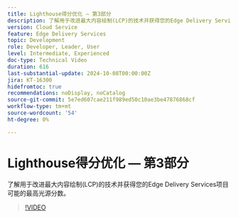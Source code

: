```yaml
---
title: Lighthouse得分优化 — 第3部分
description: 了解用于改进最大内容绘制(LCP)的技术并获得您的Edge Delivery Services项目可能的最高光源分数。
version: Cloud Service
feature: Edge Delivery Services
topic: Development
role: Developer, Leader, User
level: Intermediate, Experienced
doc-type: Technical Video
duration: 616
last-substantial-update: 2024-10-08T00:00:00Z
jira: KT-16300
hidefromtoc: true
recommendations: noDisplay, noCatalog
source-git-commit: 5e7ed607cae211f989ed50c10ae3be47876868cf
workflow-type: tm+mt
source-wordcount: '54'
ht-degree: 0%

---
```



# Lighthouse得分优化 — 第3部分

了解用于改进最大内容绘制(LCP)的技术并获得您的Edge Delivery Services项目可能的最高光源分数。

>[!VIDEO](https://video.tv.adobe.com/v/3435001/?learn=on)
